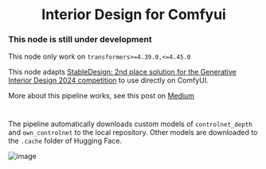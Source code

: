 <div align="center">

# Interior Design for Comfyui

</div>

### This node is still under development

This node only work on `transformers>=4.39.0,<=4.45.0`



This node adapts [StableDesign: 2nd place solution for the Generative Interior Design 2024 competition](https://huggingface.co/spaces/MykolaL/StableDesign) to use directly on ComfyUI.

More about this pipeline works, see this post on [Medium](https://medium.com/@melgor89/generative-interior-design-challenge-2024-2nd-place-solution-6338f19f6fe3)
#
The pipeline automatically downloads custom models of `controlnet_depth` and `own_controlnet` to the local repository. Other models are downloaded to the `.cache` folder of Hugging Face.

![image](https://github.com/user-attachments/assets/44e3520c-1b42-41a2-8996-47e5fb37d9a1)
